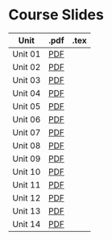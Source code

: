 # Course Slides 

| Unit    | .pdf                         | .tex |
|---------|------------------------------|------|
| Unit 01 | [PDF](./unit_01/unit_01.pdf) |      |
| Unit 02 | [PDF](./unit_01/unit_02.pdf) |      |
| Unit 03 | [PDF](./unit_01/unit_03.pdf) |      |
| Unit 04 | [PDF](./unit_01/unit_04.pdf) |      |
| Unit 05 | [PDF](./unit_01/unit_05.pdf) |      |
| Unit 06 | [PDF](./unit_01/unit_06.pdf) |      |
| Unit 07 | [PDF](./unit_01/unit_07.pdf) |      |
| Unit 08 | [PDF](./unit_01/unit_08.pdf) |      |
| Unit 09 | [PDF](./unit_01/unit_09.pdf) |      |
| Unit 10 | [PDF](./unit_01/unit_10.pdf) |      |
| Unit 11 | [PDF](./unit_01/unit_11.pdf) |      |
| Unit 12 | [PDF](./unit_01/unit_12.pdf) |      |
| Unit 13 | [PDF](./unit_01/unit_13.pdf) |      |
| Unit 14 | [PDF](./unit_01/unit_14.pdf) |      |

